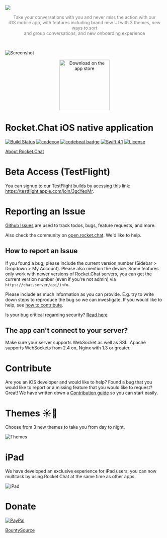 ![](https://user-images.githubusercontent.com/551004/43643393-884b00a4-9701-11e8-94d8-14c46d1f3660.png)

<p align="center" style="color: gray;">
Take your conversations with you and never miss the action with our <br />iOS mobile app, with features including brand new UI with 3 themes, new ways to sort<br />and group conversations, and new onboarding experience
</p>

<br />

![Screenshot](https://user-images.githubusercontent.com/551004/43643732-af17fab0-9702-11e8-819f-405afa7c6b64.png)

<p align="center">  
  <a href=https://geo.itunes.apple.com/us/app/rocket-chat/id1148741252?mt=8>
  <img alt="Download on the app store" src="https://user-images.githubusercontent.com/7317008/43209852-4ca39622-904b-11e8-8ce1-cdc3aee76ae9.png" width=160>
  </a>
</p>
 
# Rocket.Chat iOS native application

[![Build Status](https://circleci.com/gh/RocketChat/Rocket.Chat.iOS/tree/develop.svg?style=shield)](https://circleci.com/gh/RocketChat/Rocket.Chat.iOS/tree/develop)
[![codecov](https://codecov.io/gh/RocketChat/Rocket.Chat.iOS/branch/develop/graph/badge.svg)](https://codecov.io/gh/RocketChat/Rocket.Chat.iOS)
[![codebeat badge](https://codebeat.co/badges/c1319335-bf99-45c0-91f2-27260ccb9741)](https://codebeat.co/projects/github-com-rocketchat-rocket-chat-ios-develop)
[![Swift 4.1](https://img.shields.io/badge/swift-4.1-red.svg?style=flat)](https://developer.apple.com/swift)
[![License](https://img.shields.io/badge/license-MIT-lightgrey.svg?style=flat)](https://opensource.org/licenses/MIT)

[About Rocket.Chat](https://github.com/RocketChat/Rocket.Chat/#about-rocketchat)

# Beta Access (TestFlight)

You can signup to our TestFlight builds by acessing this link: https://testflight.apple.com/join/3gcYeoMr.

# Reporting an Issue

[Github Issues](https://github.com/RocketChat/Rocket.Chat.iOS/issues) are used to track todos, bugs, feature requests, and more.

Also check the community on [open.rocket.chat](https://open.rocket.chat/channel/iosnativeapp). We'd like to help.

## How to report an Issue

If you found a bug, please include the current version number (Sidebar > Dropdown > My Account). Please also mention the device. Some features only work with newer versions of Rocket.Chat servers, you can get the current version number (even if you're not admin) via `https://chat.server/api/info`.

Please include as much information as you can provide. E.g. try to write down steps to reproduce the bug so we can investigate. If you would like to help, see [how to contribute](#Contribute).

Is your bug critical regarding security? [Read here](https://github.com/RocketChat/Rocket.Chat.iOS/blob/develop/SECURITY.md)

## The app can't connect to your server?
Make sure your server supports WebSocket as well as SSL. Apache supports WebSockets from 2.4 on, Nginx with 1.3 or greater.

# Contribute

Are you an iOS developer and would like to help? Found a bug that you would like to report or a missing feature that you would like to request? Great! We have written down a [Contribution guide](https://github.com/RocketChat/Rocket.Chat.iOS/blob/develop/CONTRIBUTING.md) so you can start easily.

# Themes ☀️🌙

Choose from 3 new themes to take you from day to night.

![Themes](https://user-images.githubusercontent.com/551004/43647513-35fea6d6-970e-11e8-9712-56e4b24e7a1b.png)

# iPad

We have developed an exclusive experience for iPad users: you can now multitask by using Rocket.Chat at the same time as other apps.

![iPad](https://user-images.githubusercontent.com/551004/43647100-043903d6-970d-11e8-89c5-d7d677e26278.png)

# Donate

[![PayPal](https://camo.githubusercontent.com/f896f7d176663a1559376bb56aac4bdbbbe85ed1/68747470733a2f2f7777772e70617970616c6f626a656374732e636f6d2f656e5f55532f692f62746e2f62746e5f646f6e61746543435f4c472e676966)](https://www.paypal.com/cgi-bin/webscr?cmd=_s-xclick&hosted_button_id=ZL94ZE6LGVUSN)

[BountySource](https://www.bountysource.com/teams/rocketchat)
